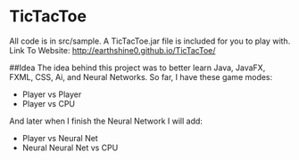 # TicTacToe
All code is in src/sample. 
A TicTacToe.jar file is included for you to play with.
Link To Website: http://earthshine0.github.io/TicTacToe/

##Idea
The idea behind this project was to better learn Java, JavaFX, FXML, CSS, Ai, and Neural Networks.
So far, I have these game modes:
  * Player vs Player
  * Player vs CPU

And later when I finish the Neural Network I will add:
  * Player vs Neural Net
  * Neural Neural Net vs CPU
